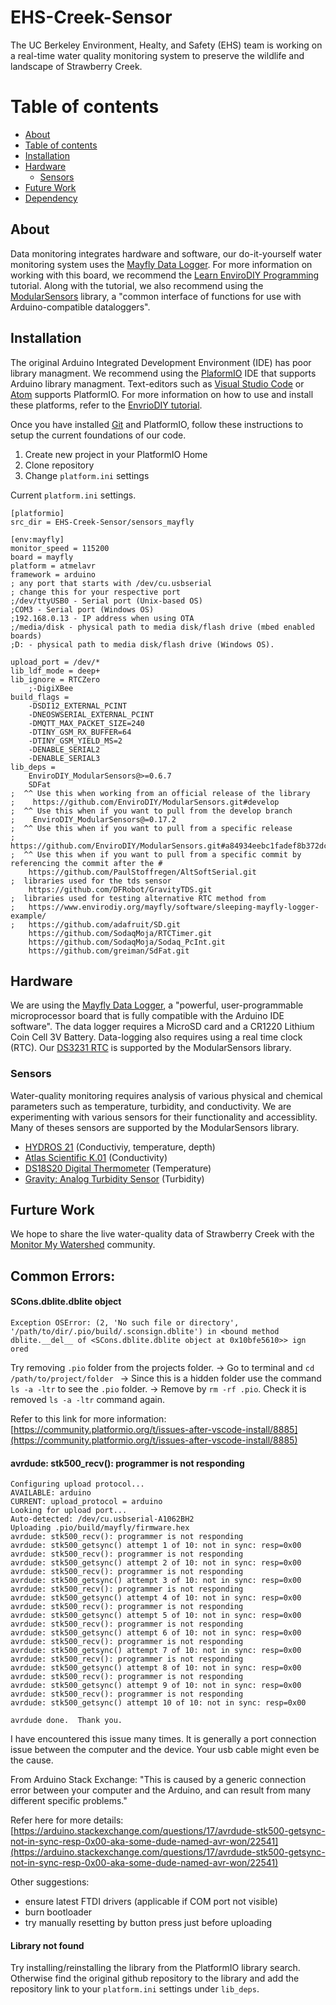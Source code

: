 # EHS-Creek-Sensor
The UC Berkeley Environment, Healty, and Safety (EHS) team is working on a real-time water quality monitoring system to preserve the wildlife and landscape of Strawberry Creek. 

Table of contents
=================
<!--ts-->
   * [About](#about)
   * [Table of contents](#table-of-contents)
   * [Installation](#installation)
   * [Hardware](#hardware)
      * [Sensors](#sensors)
   * [Future Work](#future-work)
   * [Dependency](#dependency)
<!--te-->

## About

Data monitoring integrates hardware and software, our do-it-yourself water monitoring system uses the [Mayfly Data Logger](https://www.envirodiy.org/mayfly/). For more information on working with this board, we recommend the [Learn EnviroDIY Programming](https://envirodiy.github.io/LearnEnviroDIY/index.html) tutorial. Along with the tutorial, we also recommend using the [ModularSensors](https://github.com/EnviroDIY/ModularSensors) library, a "common interface of functions for use with Arduino-compatible dataloggers". 


## Installation

The original Arduino Integrated Development Environment (IDE) has poor library managment. We recommend using the [PlaformIO](https://platformio.org/install) IDE that supports Arduino library managment. Text-editors such as [Visual Studio Code](https://code.visualstudio.com/) or [Atom](https://atom.io/) supports PlatformIO. For more information on how to use and install these platforms, refer to the [EnvrioDIY tutorial](https://envirodiy.github.io/LearnEnviroDIY/04-GetPlatformIO/index.html).

Once you have installed [Git](https://git-scm.com/downloads) and PlatformIO, follow these instructions to setup the current foundations of our code. 

1. Create new project in your PlatformIO Home
2. Clone repository
3. Change `platform.ini` settings

Current `platform.ini` settings.

```
[platformio]
src_dir = EHS-Creek-Sensor/sensors_mayfly

[env:mayfly]
monitor_speed = 115200
board = mayfly
platform = atmelavr
framework = arduino
; any port that starts with /dev/cu.usbserial
; change this for your respective port
;/dev/ttyUSB0 - Serial port (Unix-based OS)
;COM3 - Serial port (Windows OS)
;192.168.0.13 - IP address when using OTA
;/media/disk - physical path to media disk/flash drive (mbed enabled boards)
;D: - physical path to media disk/flash drive (Windows OS).

upload_port = /dev/*
lib_ldf_mode = deep+
lib_ignore = RTCZero
    ;-DigiXBee
build_flags =
    -DSDI12_EXTERNAL_PCINT
    -DNEOSWSERIAL_EXTERNAL_PCINT
    -DMQTT_MAX_PACKET_SIZE=240
    -DTINY_GSM_RX_BUFFER=64
    -DTINY_GSM_YIELD_MS=2
    -DENABLE_SERIAL2
    -DENABLE_SERIAL3
lib_deps =
    EnviroDIY_ModularSensors@>=0.6.7
    SDFat
;  ^^ Use this when working from an official release of the library
;    https://github.com/EnviroDIY/ModularSensors.git#develop
;  ^^ Use this when if you want to pull from the develop branch
;    EnviroDIY_ModularSensors@=0.17.2
;  ^^ Use this when if you want to pull from a specific release
;    https://github.com/EnviroDIY/ModularSensors.git#a84934eebc1fadef8b372dc0251cb3b127c8f71a
;  ^^ Use this when if you want to pull from a specific commit by referencing the commit after the #
    https://github.com/PaulStoffregen/AltSoftSerial.git
;  libraries used for the tds sensor
    https://github.com/DFRobot/GravityTDS.git
;  libraries used for testing alternative RTC method from
;   https://www.envirodiy.org/mayfly/software/sleeping-mayfly-logger-example/
;   https://github.com/adafruit/SD.git
    https://github.com/SodaqMoja/RTCTimer.git
    https://github.com/SodaqMoja/Sodaq_PcInt.git
    https://github.com/greiman/SdFat.git

```


## Hardware
We are using the [Mayfly Data Logger](https://www.envirodiy.org/mayfly/), a "powerful, user-programmable microprocessor board that is fully compatible with the Arduino IDE software". The data logger requires a MicroSD card and a CR1220 Lithium Coin Cell 3V Battery. Data-logging also requires using a real time clock (RTC). Our [DS3231 RTC](https://www.maximintegrated.com/en/products/analog/real-time-clocks/DS3231.html) is supported by the ModularSensors library.

### Sensors
Water-quality monitoring requires analysis of various physical and chemical parameters such as temperature, turbidity, and conductivity. We are experimenting with various sensors for their functionality and accessiblity. Many of theses sensors are supported by the ModularSensors library.

- [HYDROS 21](https://www.metergroup.com/environment/products/hydros-21-water-level-monitoring/) (Conductiviy, temperature, depth)
- [Atlas Scientific K.01](https://www.atlas-scientific.com/probes/conductivity-probe-k-0-1/) (Conductivity)
- [DS18S20 Digital Thermometer](https://www.maximintegrated.com/en/products/sensors/DS18S20.html) (Temperature)
- [Gravity: Analog Turbidity Sensor](https://www.dfrobot.com/product-1394.html) (Turbidity)


## Furture Work
We hope to share the live water-quality data of Strawberry Creek with the [Monitor My Watershed](https://monitormywatershed.org/) community.

## Common Errors:
#### SCons.dblite.dblite object

```
Exception OSError: (2, 'No such file or directory', '/path/to/dir/.pio/build/.sconsign.dblite') in <bound method dblite.__del__ of <SCons.dblite.dblite object at 0x10bfe5610>> ign
ored

```

Try removing `.pio` folder from the projects folder. 
-> Go to terminal and `cd /path/to/project/folder `
-> Since this is a hidden folder use the command `ls -a -ltr` to see the `.pio` folder.
-> Remove by `rm -rf .pio`. Check it is removed `ls -a -ltr` command again.

Refer to this link for more information: 
[https://community.platformio.org/t/issues-after-vscode-install/8885](https://community.platformio.org/t/issues-after-vscode-install/8885)


#### avrdude: stk500_recv(): programmer is not responding
```
Configuring upload protocol...
AVAILABLE: arduino
CURRENT: upload_protocol = arduino
Looking for upload port...
Auto-detected: /dev/cu.usbserial-A1062BH2
Uploading .pio/build/mayfly/firmware.hex
avrdude: stk500_recv(): programmer is not responding
avrdude: stk500_getsync() attempt 1 of 10: not in sync: resp=0x00
avrdude: stk500_recv(): programmer is not responding
avrdude: stk500_getsync() attempt 2 of 10: not in sync: resp=0x00
avrdude: stk500_recv(): programmer is not responding
avrdude: stk500_getsync() attempt 3 of 10: not in sync: resp=0x00
avrdude: stk500_recv(): programmer is not responding
avrdude: stk500_getsync() attempt 4 of 10: not in sync: resp=0x00
avrdude: stk500_recv(): programmer is not responding
avrdude: stk500_getsync() attempt 5 of 10: not in sync: resp=0x00
avrdude: stk500_recv(): programmer is not responding
avrdude: stk500_getsync() attempt 6 of 10: not in sync: resp=0x00
avrdude: stk500_recv(): programmer is not responding
avrdude: stk500_getsync() attempt 7 of 10: not in sync: resp=0x00
avrdude: stk500_recv(): programmer is not responding
avrdude: stk500_getsync() attempt 8 of 10: not in sync: resp=0x00
avrdude: stk500_recv(): programmer is not responding
avrdude: stk500_getsync() attempt 9 of 10: not in sync: resp=0x00
avrdude: stk500_recv(): programmer is not responding
avrdude: stk500_getsync() attempt 10 of 10: not in sync: resp=0x00

avrdude done.  Thank you.
```

I have encountered this issue many times. It is generally a port connection issue between the computer and the device. Your usb cable might even be the cause.

From Arduino Stack Exchange: "This is caused by a generic connection error between your computer and the Arduino, and can result from many different specific problems." 

Refer here for more details: [https://arduino.stackexchange.com/questions/17/avrdude-stk500-getsync-not-in-sync-resp-0x00-aka-some-dude-named-avr-won/22541](https://arduino.stackexchange.com/questions/17/avrdude-stk500-getsync-not-in-sync-resp-0x00-aka-some-dude-named-avr-won/22541)

Other suggestions:
- ensure latest FTDI drivers (applicable if COM port not visible)
- burn bootloader
- try manually resetting by button press just before uploading

#### Library not found
Try installing/reinstalling the library from the PlatformIO library search. Otherwise find the original github repository to the library and add the repository link to your `platform.ini` settings under `lib_deps`.
